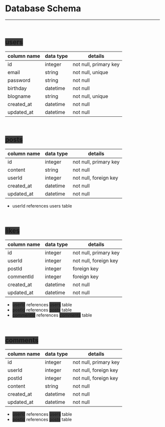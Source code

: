 # Database Schema
---
<br>

## <span style="background-color:#3D3D3D">users</span>


| column name | data type | details               |
|-------------|-----------|-----------------------|
| id          | integer   | not null, primary key |
| email       | string    | not null, unique      |
| password    | string    | not null              |
| birthday    | datetime  | not null              |
| blogname    | string    | not null, unique      |
| created_at  | datetime  | not null              |
| updated_at  | datetime  | not null              |

<br>

## <span style="background-color:#3D3D3D">posts</span>

| column name | data type | details               |
|-------------|-----------|-----------------------|
| id          | integer   | not null, primary key |
| content     | string    | not null              |
| userId      | integer   | not null, foreign key |
| created_at  | datetime  | not null              |
| updated_at  | datetime  | not null              |

- userId references users table

<br>

## <span style="background-color:#3D3D3D">likes</span>

| column name | data type | details               |
|-------------|-----------|-----------------------|
| id          | integer   | not null, primary key |
| userId      | integer   | not null, foreign key |
| postId      | integer   | foreign key           |
| commentId   | integer   | foreign key           |
| created_at  | datetime  | not null              |
| updated_at  | datetime  | not null              |

- <span style="background-color:#3D3D3D">userId</span> references <span style="background-color:#3D3D3D">users</span> table
- <span style="background-color:#3D3D3D">postId</span> references <span style="background-color:#3D3D3D">posts</span> table
- <span style="background-color:#3D3D3D">commentId</span> references <span style="background-color:#3D3D3D">comments</span> table

<br>

## <span style="background-color:#3D3D3D">comments</span>

| column name | data type | details               |
|-------------|-----------|-----------------------|
| id          | integer   | not null, primary key |
| userId      | integer   | not null, foreign key |
| postId      | integer   | not null, foreign key |
| content     | string    | not null              |
| created_at  | datetime  | not null              |
| updated_at  | datetime  | not null              |

- <span style="background-color:#3D3D3D">userId</span> references <span style="background-color:#3D3D3D">users</span> table
- <span style="background-color:#3D3D3D">postId</span> references <span style="background-color:#3D3D3D">posts</span> table
